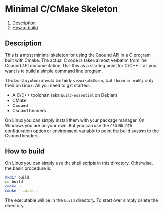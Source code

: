 Minimal C/CMake Skeleton
========================

1. [Description](#description)
1. [How to build](#how-to-build)

Description
-----------

This is a most minimal skeleton for using the Csound API in a C program
built with Cmake. The actual C code is taken almost verbatim from the
Csound API documentation. Use this as a starting point for C/C++ if all
you want is to build a simple command line program.

The build system should be fairly cross-platform, but I have in reality
only tried on Linux. All you need to get started:

* A C/C++ toolchain (aka `build-essential` on Debian)
* CMake
* Csound
* Csound headers

On Linux you can simply install them with your package manager. On Windows
you are on your own. But you can use the `CSOUND_DIR` configuration option
or environment variable to point the build system to the Csound headers.

How to build
------------

On Linux you can simply use the shell scripts in this directory. Otherwise,
the basic procedure is:

```sh
mkdir build
cd build
cmake ..
cmake --build .
```

The executable will be in the `build` directory. To start over simply delete
the directory.
